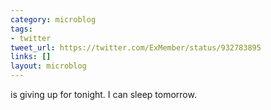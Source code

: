 ```yaml
---
category: microblog
tags:
- twitter
tweet_url: https://twitter.com/ExMember/status/932783895
links: []
layout: microblog
---
```

is giving up for tonight. I can sleep tomorrow.
